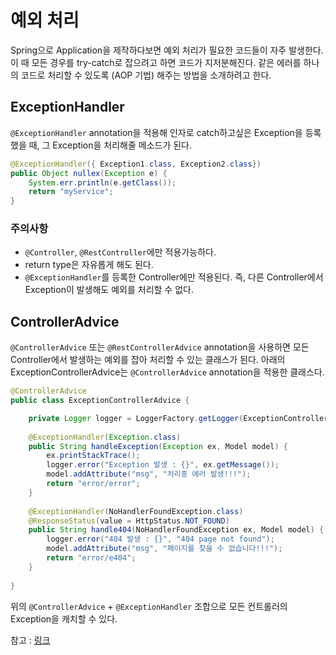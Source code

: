 # 예외 처리

Spring으로 Application을 제작하다보면 예외 처리가 필요한 코드들이 자주 발생한다. 이 때 모든 경우를 try-catch로 잡으려고 하면 코드가 지저분해진다. 같은 에러를 하나의 코드로 처리할 수 있도록 (AOP 기법) 해주는 방법을 소개하려고 한다.





## ExceptionHandler

`@ExceptionHandler` annotation을 적용해 인자로 catch하고싶은 Exception을 등록했을 때, 그 Exception을 처리해줄 메소드가 된다.

```java
@ExceptionHandler({ Exception1.class, Exception2.class})
public Object nullex(Exception e) { 
    System.err.println(e.getClass()); 
    return "myService"; 
}
```

### 주의사항

- `@Controller`, `@RestController`에만 적용가능하다. 
- return type은 자유롭게 해도 된다.
- `@ExceptionHandler`를 등록한 Controller에만 적용된다. 즉, 다른 Controller에서 Exception이 발생해도 예외를 처리할 수 없다.





## ControllerAdvice

`@ControllerAdvice` 또는 `@RestControllerAdvice` annotation을 사용하면 모든 Controller에서 발생하는 예외를 잡아 처리할 수 있는 클래스가 된다. 아래의 ExceptionControllerAdvice는 `@ControllerAdvice` annotation을 적용한 클래스다.

```java
@ControllerAdvice
public class ExceptionControllerAdvice {

	private Logger logger = LoggerFactory.getLogger(ExceptionControllerAdvice.class);
	
	@ExceptionHandler(Exception.class)
	public String handleException(Exception ex, Model model) {
		ex.printStackTrace();
		logger.error("Exception 발생 : {}", ex.getMessage());
		model.addAttribute("msg", "처리중 에러 발생!!!");
		return "error/error";
	}
	
	@ExceptionHandler(NoHandlerFoundException.class)
	@ResponseStatus(value = HttpStatus.NOT_FOUND)
	public String handle404(NoHandlerFoundException ex, Model model) {
		logger.error("404 발생 : {}", "404 page not found");
		model.addAttribute("msg", "페이지를 찾을 수 없습니다!!!");
		return "error/e404";
	}
	
}

```

위의 `@ControllerAdvice` + `@ExceptionHandler` 조합으로 모든 컨트롤러의 Exception을 캐치할 수 있다. 

참고 : [링크](https://jeong-pro.tistory.com/195)